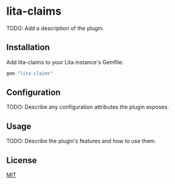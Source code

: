 # lita-claims

TODO: Add a description of the plugin.

## Installation

Add lita-claims to your Lita instance's Gemfile:

``` ruby
gem "lita-claims"
```

## Configuration

TODO: Describe any configuration attributes the plugin exposes.

## Usage

TODO: Describe the plugin's features and how to use them.

## License

[MIT](http://opensource.org/licenses/MIT)
